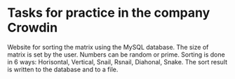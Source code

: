 # Tasks for practice in the company Crowdin

Website for sorting the matrix using the MySQL database. The size of matrix is set by the user. Numbers can be random or prime. Sorting is done in 6 ways: Horisontal, Vertical, Snail, Rsnail, Diahonal, Snake. The sort result is written to the database and to a file.
